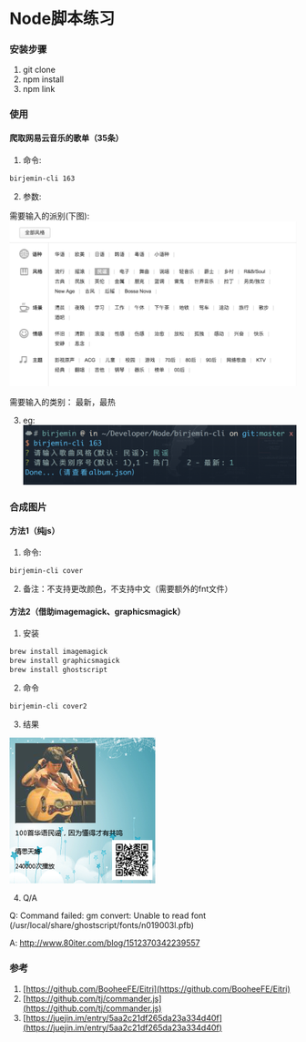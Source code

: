 # Node脚本练习

### 安装步骤
1. git clone
2. npm install
3. npm link

### 使用

#### 爬取网易云音乐的歌单（35条）

1. 命令:
```
birjemin-cli 163 
```
2. 参数:

需要输入的派别(下图):
![派别](./assets/style.png)

需要输入的类别：
最新，最热

3. eg:
![demo](./assets/demo.png)

### 合成图片

#### 方法1（纯js）
1. 命令:
```
birjemin-cli cover
```
2. 备注：不支持更改颜色，不支持中文（需要额外的fnt文件）

#### 方法2（借助imagemagick、graphicsmagick）
1. 安装
```
brew install imagemagick
brew install graphicsmagick
brew install ghostscript
```

2. 命令
```
birjemin-cli cover2
```
3. 结果

![cover](./assets/cover.png)

4. Q/A

Q: Command failed: gm convert: Unable to read font (/usr/local/share/ghostscript/fonts/n019003l.pfb)

A: http://www.80iter.com/blog/1512370342239557

### 参考

1. [https://github.com/BooheeFE/Eitri](https://github.com/BooheeFE/Eitri)
2. [https://github.com/tj/commander.js](https://github.com/tj/commander.js)
3. [https://juejin.im/entry/5aa2c21df265da23a334d40f](https://juejin.im/entry/5aa2c21df265da23a334d40f)
